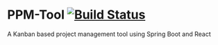# PPM-Tool [![Build Status](https://travis-ci.com/NeerajJadhav/PPM-Tool.svg?branch=master)](https://travis-ci.com/NeerajJadhav/PPM-Tool)
A Kanban based project management tool using Spring Boot and React
